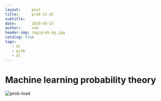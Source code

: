 ```yaml
---
layout:     post
title:      prob in ml 
subtitle:    
date:       2020-03-17
author:     xzm
header-img: img/prob-bg.jpg
catalog: true
tags:
   - ml
   - prob
   - dl
---
```


# Machine learning probability theory

![prob-load](https://github.com/YAyaXM/YAyaXM.github.io/blob/master/img/prob.jpg)